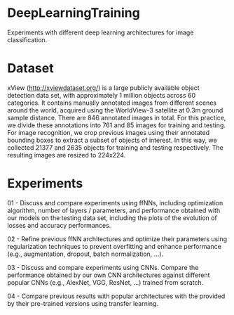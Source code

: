 # DeepLearningTraining
Experiments with different deep learning architectures for image classification.

# Dataset
xView (http://xviewdataset.org/) is a large publicly available object detection data set, with approximately 1
million objects across 60 categories. It contains manually annotated images from different scenes around the
world, acquired using the WorldView-3 satellite at 0.3m ground sample distance. There are 846 annotated
images in total. For this practice, we divide these annotations into 761 and 85 images for training and testing.
For image recognition, we crop previous images using their annotated bounding boxes to extract a subset of
objects of interest. In this way, we collected 21377 and 2635 objects for training and testing respectively. The
resulting images are resized to 224x224.

# Experiments
01 - Discuss and compare experiments using ffNNs, including optimization algorithm, number of layers /
parameters, and performance obtained with our models on the testing data set, including the plots
of the evolution of losses and accuracy performances.

02 - Refine previous ffNN architectures and optimize their parameters using regularization techniques to
prevent overfitting and enhance performance (e.g., augmentation, dropout, batch normalization, ...).

03 - Discuss and compare experiments using CNNs. Compare the performance obtained by
our own CNN architectures against different popular CNNs (e.g., AlexNet, VGG, ResNet, ...) trained
from scratch. 

04 - Compare previous results with popular architectures with the provided by their pre-trained versions
using transfer learning.
